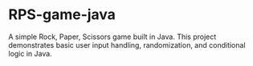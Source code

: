 # RPS-game-java
A simple Rock, Paper, Scissors game built in Java. This project demonstrates basic user input handling, randomization, and conditional logic in Java.
